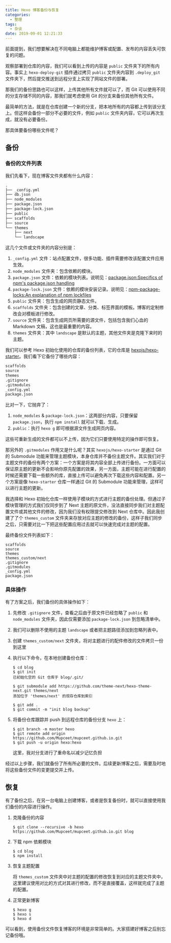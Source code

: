 ```yaml
---
title: Hexo 博客备份与恢复
categories:
  - 整理
tags:
  - 杂谈
date: 2019-09-01 12:21:33
---
```

前面提到，我们想要解决在不同电脑上都能维护博客或配置、发布的内容丢失可恢复的问题。

观察部署到仓库的内容，我们可以看到上传的内容是 `public` 文件夹下的所有内容。事实上 `hexo-deploy-git` 插件通过拷贝 `public` 文件夹内容到 `.deploy_git` 文件夹下，然后提交推送到远程分支上实现了网站文件的部署。

那我们的备份思路也可以这样，上传其他所有文件就可以了，而 Git 可以使用不同的分支存储不同的内容，那我们就考虑使用 Git 的分支来备份其他所有文件。

最简单的方法，就是在仓库创建一个新的分支，把本地所有的内容都上传到该分支上。但这样会备份一部分不必要的文件，例如 `public` 文件夹内容，它可以再次生成，就没有必要备份。

那具体要备份哪些文件呢？

<!--more-->

## 备份

### 备份的文件列表

我们先看下，现在博客文件夹都有什么内容：

```txt
.
├── _config.yml
├── db.json
├── node_modules
├── package.json
├── package-lock.json
├── public
├── scaffolds
├── source
└── themes
    ├── next
    └── landscape
```

这几个文件或文件夹的内容分别是：

1. `_config.yml` 文件：站点配置文件，很多功能、插件需要修改该配置文件应用生效。
1. `node_modules` 文件夹：包含依赖的模块。
1. `package.json` 文件：依赖的模块列表。说明见：[package.json:Specifics of npm's package.json handling](https://www.npmjs.cn/files/package.json/)
1. `package-lock.json` 文件：依赖的模块安装记录。说明见：[npm-package-locks:An explanation of npm lockfiles](https://www.npmjs.cn/files/package-locks/)
1. `public` 文件夹：包含生成的网页静态文件。
1. `scaffolds` 文件夹：包含创建的文章、分类、标签界面的模板。博客的定制修改会对模板进行修改。
1. `source` 文件夹：包含生成网页所需要的源文件，包括包含我们心血的 Markdown 文稿，这也是最重要的内容。
1. `themes` 文件夹：其中 `landscape` 是默认的主题，其他文件夹是克隆下来时的主题。

我们可以参考 Hexo 初始化使用的仓库的备份列表，它的仓库是 [hexojs/hexo-starter](https://github.com/hexojs/hexo-starter)。我们看下它备份了哪些内容：

```txt
scaffolds
source
themes
.gitignore
.gitmodules
_config.yml
package.json
```

比对一下，它抛弃了：

1. `node_modules` & `package-lock.json`：这两部分内容，只要保留 `package.json`，执行 `npm install` 就可以下载、生成。
1. `public`：执行 `hexo g` 即可根据源文件生成网页内容。

这些可重新生成的文件都可以不上传，因为它们只要使用特定的操作即可恢复。

那另外的 `.gitmodules` 作用又是什么呢？其实 `hexojs/hexo-starter` 是通过 Git 的 Submodule 功能来管理主题模块，本身仓库并不备份主题文件。其实我们对于主题文件的备份有两个方案：一个方案是将其内容全部上传进行备份。一方面可以保证原主题的更新不会影响你原先配置的效果，另一方面，主题可能在进行配置的时候还需要下载一些额外的库，直接上传可以避免再次下载这些内容和配置。另一个方案是像 `hexo-starter` 仓库一样通过 Git 的 Submodule 功能来管理，这样可以进行主题的更新。

我选择和 Hexo 初始化仓库一样使用子模块的方式进行主题的备份处理。但通过子模块管理的方式我们仅同步到了 Next 主题的原文件，没法直接同步我们对主题配置文件或其他文件的修改，因为我们没有权限提交修改到 Next 仓库中。因此我创建了了个 `themes_custom` 文件夹来存放对应主题的修改的备份，这样子我们同步之后，只需要对比一下把这些配置应用过去就可以快速完成对主题的配置。

最终备份文件列表如下：

```text
scaffolds
source
themes
themes_custom/next
.gitignore
.gitmodules
_config.yml
package.json
```

### 具体操作

有了方案之后，我们备份的具体操作如下：

1. 先修改 `.gitignore` 文件，查看之后由于原文件已经忽略了 `public` 和 `node_modules` 文件夹，因此仅需要添加 `package-lock.json` 到忽略清单中。
1. 我们可以删除不使用的主题 `landscape` 或者把主题路径添加到忽略列表中。
1. 创建 `themes_custom/next` 文件夹，将对主题进行的配件修改的文件拷贝一份到这里
1. 执行以下命令，在本地创建备份仓库：

    ```shell
    $ cd blog
    $ git init
    已初始化空的 Git 仓库于 blog/.git/

    $ git submodule add https://github.com/theme-next/hexo-theme-next.git themes/next
    添加位于 'themes/next' 的现存仓库到索引

    $ git add .
    $ git commit -m "init blog backup" 
    ```

1. 将备份仓库跟踪并 push 到远程仓库的备份分支 `hexo` 上：

    ```shell
    $ git branch -m master hexo
    $ git remote add origin https://github.com/Mupceet/mupceet.github.io.git
    $ git push -u origin hexo:hexo
    ```

    这里，我对分支进行了重命名以减少记忆负担

经过以上步骤，我们就备份了所有所必要的文件。后续更新博客之后，需要及时地将这些备份文件的变更提交并上传。

## 恢复

有了备份之后，在另一台电脑上创建博客，或者是恢复备份时，就可以直接使用我们备份的内容进行操作。

1. 克隆备份的内容

    ```shell
    $ git clone --recursive -b hexo https://github.com/Mupceet/mupceet.github.io.git blog
    ```

1. 下载 npm 依赖模块

    ```shell
    $ cd blog
    $ npm install
    ```

1. 恢复主题配置

    将 `themes_custom` 文件夹中对主题的配置的修改恢复到对应的主题文件夹中，这里建议使用对比的方式对其进行修改，而不是直接覆盖，这样就完成了主题的配置。

1. 正常更新博客

    ```shell
    $ hexo g
    $ hexo s
    $ hexo d
    ```

可以看到，使用备份文件恢复博客的环境是非常简单的。大家搭建好博客之后别忘记备份哦。
